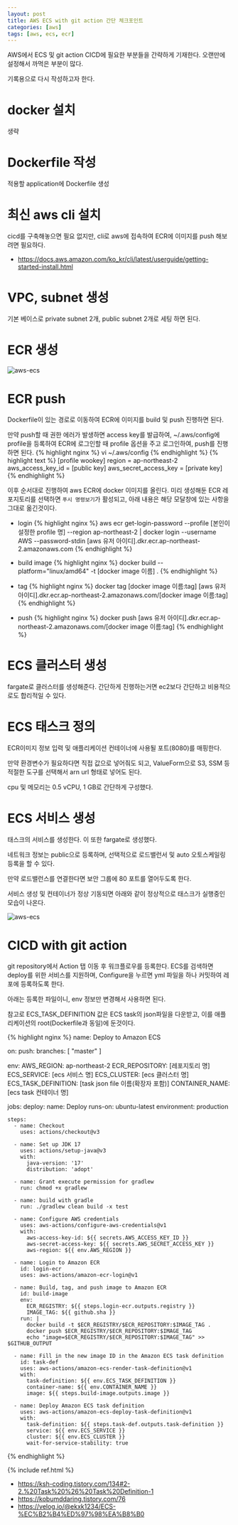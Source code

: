 ```yaml
---
layout: post
title: AWS ECS with git action 간단 체크포인트
categories: [aws]
tags: [aws, ecs, ecr]
---
```


AWS에서 ECS 및 git action CICD에 필요한 부분들을 간략하게 기재한다. 오랜만에 설정해서 까먹은 부분이 많다.

기록용으로 다시 작성하고자 한다.

# docker 설치
생략

# Dockerfile 작성
적용할 application에 Dockerfile 생성

# 최신 aws cli 설치
cicd를 구축해놓으면 필요 없지만, cli로 aws에 접속하여 ECR에 이미지를 push 해보려면 필요하다.
* https://docs.aws.amazon.com/ko_kr/cli/latest/userguide/getting-started-install.html

# VPC, subnet 생성
기본 베이스로 private subnet 2개, public subnet 2개로 세팅 하면 된다.

# ECR 생성
![aws-ecs]({{site.url}}/assets/images/posts/aws-ecs/aws-ecs-01.png)

# ECR push
Dockerfile이 있는 경로로 이동하여 ECR에 이미지를 build 및 push 진행하면 된다.

만약 push할 때 권한 에러가 발생하면 access key를 발급하여, ~/.aws/config에 profile을 등록하여 ECR에 로그인할 때 profile 옵션을 주고 로그인하여, push를 진행하면 된다.
{% highlight nginx %}
vi ~/.aws/config
{% endhighlight %}
{% highlight text %}
[profile wookey]
region = ap-northeast-2
aws_access_key_id = [public key]
aws_secret_access_key = [private key]
{% endhighlight %}


이후 순서대로 진행하여 aws ECR에 docker 이미지를 올린다. 미리 생성해둔 ECR 레포지토리를 선택하면 `푸시 명령보기`가 활성되고, 아래 내용은 해당 모달창에 있는 사항을 그대로 옮긴것이다.
* login
{% highlight nginx %}
aws ecr get-login-password --profile [본인이 설정한 profile 명] --region ap-northeast-2 | docker login --username AWS --password-stdin [aws 유저 아이디].dkr.ecr.ap-northeast-2.amazonaws.com
{% endhighlight %}

* build image
{% highlight nginx %}
docker build --platform="linux/amd64" -t [docker image 이름] .
{% endhighlight %}

* tag
{% highlight nginx %}
docker tag [docker image 이름:tag] [aws 유저 아이디].dkr.ecr.ap-northeast-2.amazonaws.com/[docker image 이름:tag]
{% endhighlight %}

* push
{% highlight nginx %}
docker push [aws 유저 아이디].dkr.ecr.ap-northeast-2.amazonaws.com/[docker image 이름:tag]
{% endhighlight %}

# ECS 클러스터 생성
fargate로 클러스터를 생성해준다. 간단하게 진행하는거면 ec2보다 간단하고 비용적으로도 합리적일 수 있다.

# ECS 태스크 정의
ECR이미지 정보 입력 및 애플리케이션 컨테이너에 사용될 포트(8080)를 매핑한다.

만약 환경변수가 필요하다면 직접 값으로 넣어줘도 되고, ValueForm으로 S3, SSM 등 적절한 도구를 선택해서 arn url 형태로 넣어도 된다.

cpu 및 메모리는 0.5 vCPU, 1 GB로 간단하게 구성했다.

# ECS 서비스 생성
태스크의 서비스를 생성한다. 이 또한 fargate로 생성했다.

네트워크 정보는 public으로 등록하며, 선택적으로 로드밸런서 및 auto 오토스케일링 등록을 할 수 있다.

만약 로드밸런스를 연결한다면 보안 그룹에 80 포트를 열어두도록 한다.

서비스 생성 및 컨테이너가 정상 기동되면 아래와 같이 정상적으로 태스크가 실행중인 모습이 나온다.

![aws-ecs]({{site.url}}/assets/images/posts/aws-ecs/aws-ecs-02.png)

# CICD with git action
git repository에서 Action 탭 이동 후 워크플로우를 등록한다. ECS를 검색하면 deploy를 위한 서비스를 지원하며, Configure을 누르면 yml 파일을 하나 커밋하여 레포에 등록하도록 한다.

아래는 등록한 파일이니, env 정보만 변경해서 사용하면 된다.

참고로 ECS_TASK_DEFINITION 값은 ECS task의 json파일을 다운받고, 이를 애플리케이션의 root(Dockerfile과 동일)에 둔것이다.

{% highlight nginx %}
name: Deploy to Amazon ECS

on:
  push:
    branches: [ "master" ]

env:
  AWS_REGION: ap-northeast-2
  ECR_REPOSITORY: [레포지토리 명]
  ECS_SERVICE: [ecs 서비스 명]
  ECS_CLUSTER: [ecs 클러스터 명]
  ECS_TASK_DEFINITION: [task json file 이름(확장자 포함)]
  CONTAINER_NAME: [ecs task 컨테이너 명]

jobs:
  deploy:
    name: Deploy
    runs-on: ubuntu-latest
    environment: production

    steps:
      - name: Checkout
        uses: actions/checkout@v3

      - name: Set up JDK 17
        uses: actions/setup-java@v3
        with:
          java-version: '17'
          distribution: 'adopt'

      - name: Grant execute permission for gradlew
        run: chmod +x gradlew

      - name: build with gradle
        run: ./gradlew clean build -x test

      - name: Configure AWS credentials
        uses: aws-actions/configure-aws-credentials@v1
        with:
          aws-access-key-id: ${{ secrets.AWS_ACCESS_KEY_ID }}
          aws-secret-access-key: ${{ secrets.AWS_SECRET_ACCESS_KEY }}
          aws-region: ${{ env.AWS_REGION }}

      - name: Login to Amazon ECR
        id: login-ecr
        uses: aws-actions/amazon-ecr-login@v1

      - name: Build, tag, and push image to Amazon ECR
        id: build-image
        env:
          ECR_REGISTRY: ${{ steps.login-ecr.outputs.registry }}
          IMAGE_TAG: ${{ github.sha }}
        run: |
          docker build -t $ECR_REGISTRY/$ECR_REPOSITORY:$IMAGE_TAG .
          docker push $ECR_REGISTRY/$ECR_REPOSITORY:$IMAGE_TAG
          echo "image=$ECR_REGISTRY/$ECR_REPOSITORY:$IMAGE_TAG" >> $GITHUB_OUTPUT

      - name: Fill in the new image ID in the Amazon ECS task definition
        id: task-def
        uses: aws-actions/amazon-ecs-render-task-definition@v1
        with:
          task-definition: ${{ env.ECS_TASK_DEFINITION }}
          container-name: ${{ env.CONTAINER_NAME }}
          image: ${{ steps.build-image.outputs.image }}

      - name: Deploy Amazon ECS task definition
        uses: aws-actions/amazon-ecs-deploy-task-definition@v1
        with:
          task-definition: ${{ steps.task-def.outputs.task-definition }}
          service: ${{ env.ECS_SERVICE }}
          cluster: ${{ env.ECS_CLUSTER }}
          wait-for-service-stability: true
{% endhighlight %}

{% include ref.html %}
* <https://ksh-coding.tistory.com/134#2-2.%20Task%20%26%20Task%20Definition-1>
* <https://kobumddaring.tistory.com/76>
* <https://velog.io/@ekxk1234/ECS-%EC%B2%B4%ED%97%98%EA%B8%B0>